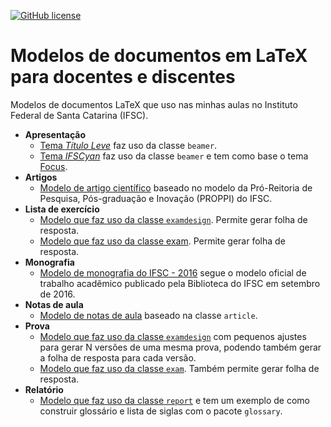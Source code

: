 [![GitHub license](https://img.shields.io/badge/license-CC0-blue.svg)](https://raw.githubusercontent.com/emersonmello/modelos-latex/master/LICENSE)

# Modelos de documentos em LaTeX para docentes e discentes

Modelos de documentos LaTeX que uso nas minhas aulas no Instituto Federal de Santa Catarina (IFSC).



- **Apresentação**
  - [Tema *Título Leve*](apresentacao/titulo-leve) faz uso da classe `beamer`.
  - [Tema *IFSCyan*](apresentacao/ifscyan) faz uso da classe `beamer` e tem como base o tema [Focus](https://github.com/elauksap/focus-beamertheme).
- **Artigos**
  - [Modelo de artigo científico](artigo/modelo-ifsc-proppi) baseado no modelo da Pró-Reitoria de Pesquisa, Pós-graduação e Inovação (PROPPI) do IFSC.
- **Lista de exercício**
  - [Modelo que faz uso da classe `examdesign`](lista-exercicio/lista-examdesing). Permite gerar folha de resposta.
  - [Modelo que faz uso da classe exam](lista-exercicio/lista-exam).  Permite gerar folha de resposta. 
- **Monografia**
  - [Modelo de monografia do IFSC - 2016](monografia) segue o modelo oficial de trabalho acadêmico publicado pela Biblioteca do IFSC em setembro de 2016.
- **Notas de aula**
  - [Modelo de notas de aula](nota-de-aula) baseado na classe `article`. 
- **Prova**
  - [Modelo que faz uso da classe `examdesign`](prova/prova-examdesign) com pequenos ajustes para gerar N versões de uma mesma prova, podendo também gerar a folha de resposta para cada versão.
  - [Modelo que faz uso da classe `exam`](prova/prova-exam). Também permite gerar folha de resposta.
- **Relatório**
  - [Modelo que faz uso da classe `report`](relatorio/report) e tem um exemplo de como construir glossário e lista de siglas com o pacote `glossary`.

